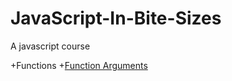 # JavaScript-In-Bite-Sizes

A javascript course

+Functions
  +[Function Arguments](https://github.com/grahamhili/JavaScript-In-Bite-Sizes/blob/master/Functions/Function_Arguments.md)
